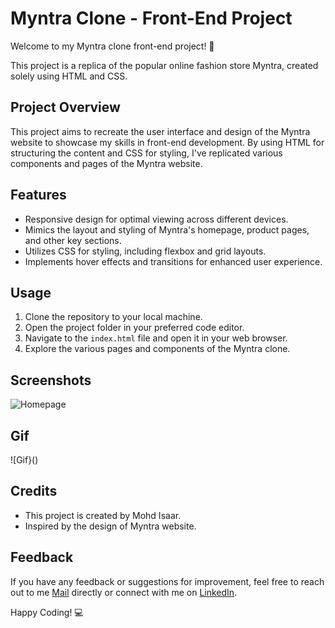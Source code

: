 # Myntra Clone - Front-End Project

Welcome to my Myntra clone front-end project! 🎉

This project is a replica of the popular online fashion store Myntra, created solely using HTML and CSS.

## Project Overview
This project aims to recreate the user interface and design of the Myntra website to showcase my skills in front-end development. By using HTML for structuring the content and CSS for styling, I've replicated various components and pages of the Myntra website.

## Features
- Responsive design for optimal viewing across different devices.
- Mimics the layout and styling of Myntra's homepage, product pages, and other key sections.
- Utilizes CSS for styling, including flexbox and grid layouts.
- Implements hover effects and transitions for enhanced user experience.

## Usage
1. Clone the repository to your local machine.
2. Open the project folder in your preferred code editor.
3. Navigate to the `index.html` file and open it in your web browser.
4. Explore the various pages and components of the Myntra clone.

## Screenshots
![Homepage](screenshots/homepage.png)

## Gif
![Gif}()

## Credits
- This project is created by Mohd Isaar.
- Inspired by the design of Myntra website.

## Feedback
If you have any feedback or suggestions for improvement, feel free to reach out to me [Mail](isaar8761@gmail.com) directly or connect with me on [LinkedIn](https://www.linkedin.com/in/isaar/).

Happy Coding! 💻

